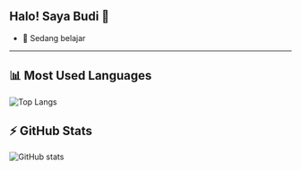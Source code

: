 ## Halo! Saya Budi 👋

- 🌱 Sedang belajar 

---

## 📊 Most Used Languages
![Top Langs](https://github-readme-stats.vercel.app/api/top-langs/?username=budi123&layout=compact&theme=radical)

## ⚡ GitHub Stats
![GitHub stats](https://github-readme-stats.vercel.app/api?username=budi123&show_icons=true&theme=radical)
